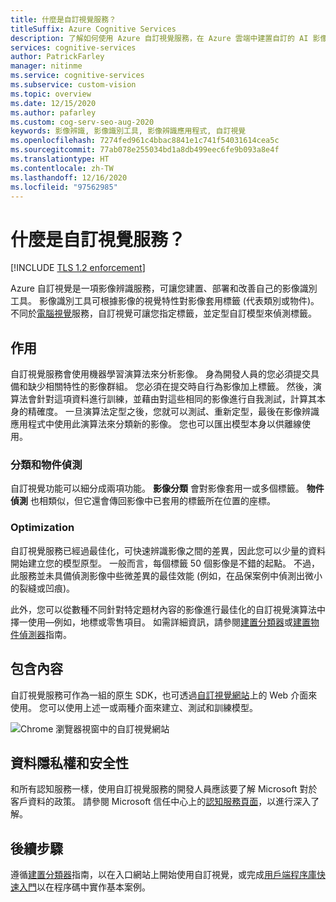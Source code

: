 ```yaml
---
title: 什麼是自訂視覺服務？
titleSuffix: Azure Cognitive Services
description: 了解如何使用 Azure 自訂視覺服務，在 Azure 雲端中建置自訂的 AI 影像分類器和物件偵測器。
services: cognitive-services
author: PatrickFarley
manager: nitinme
ms.service: cognitive-services
ms.subservice: custom-vision
ms.topic: overview
ms.date: 12/15/2020
ms.author: pafarley
ms.custom: cog-serv-seo-aug-2020
keywords: 影像辨識, 影像識別工具, 影像辨識應用程式, 自訂視覺
ms.openlocfilehash: 7274fed961c4bbac8841e1c741f54031614cea5c
ms.sourcegitcommit: 77ab078e255034bd1a8db499eec6fe9b093a8e4f
ms.translationtype: HT
ms.contentlocale: zh-TW
ms.lasthandoff: 12/16/2020
ms.locfileid: "97562985"
---
```

# <a name="what-is-custom-vision"></a>什麼是自訂視覺服務？

[!INCLUDE [TLS 1.2 enforcement](../../../includes/cognitive-services-tls-announcement.md)]

Azure 自訂視覺是一項影像辨識服務，可讓您建置、部署和改善自己的影像識別工具。 影像識別工具可根據影像的視覺特性對影像套用標籤 (代表類別或物件)。 不同於[電腦視覺](../computer-vision/overview.md)服務，自訂視覺可讓您指定標籤，並定型自訂模型來偵測標籤。

## <a name="what-it-does"></a>作用

自訂視覺服務會使用機器學習演算法來分析影像。 身為開發人員的您必須提交具備和缺少相關特性的影像群組。 您必須在提交時自行為影像加上標籤。 然後，演算法會針對這項資料進行訓練，並藉由對這些相同的影像進行自我測試，計算其本身的精確度。 一旦演算法定型之後，您就可以測試、重新定型，最後在影像辨識應用程式中使用此演算法來分類新的影像。 您也可以匯出模型本身以供離線使用。

### <a name="classification-and-object-detection"></a>分類和物件偵測

自訂視覺功能可以細分成兩項功能。 **影像分類** 會對影像套用一或多個標籤。 **物件偵測** 也相類似，但它還會傳回影像中已套用的標籤所在位置的座標。

### <a name="optimization"></a>Optimization

自訂視覺服務已經過最佳化，可快速辨識影像之間的差異，因此您可以少量的資料開始建立您的模型原型。 一般而言，每個標籤 50 個影像是不錯的起點。 不過，此服務並未具備偵測影像中些微差異的最佳效能 (例如，在品保案例中偵測出微小的裂縫或凹痕)。

此外，您可以從數種不同針對特定題材內容的影像進行最佳化的自訂視覺演算法中擇一使用&mdash;例如，地標或零售項目。 如需詳細資訊，請參閱[建置分類器](getting-started-build-a-classifier.md)或[建置物件偵測器](get-started-build-detector.md)指南。

## <a name="what-it-includes"></a>包含內容

自訂視覺服務可作為一組的原生 SDK，也可透過[自訂視覺網站](https://customvision.ai/)上的 Web 介面來使用。 您可以使用上述一或兩種介面來建立、測試和訓練模型。

![Chrome 瀏覽器視窗中的自訂視覺網站](media/browser-home.png)

## <a name="data-privacy-and-security"></a>資料隱私權和安全性

和所有認知服務一樣，使用自訂視覺服務的開發人員應該要了解 Microsoft 對於客戶資料的政策。 請參閱 Microsoft 信任中心上的[認知服務頁面](https://www.microsoft.com/trustcenter/cloudservices/cognitiveservices)，以進行深入了解。

## <a name="next-steps"></a>後續步驟

遵循[建置分類器](getting-started-build-a-classifier.md)指南，以在入口網站上開始使用自訂視覺，或完成[用戶端程序庫快速入門](quickstarts/image-classification.md)以在程序碼中實作基本案例。